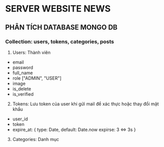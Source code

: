 # SERVER WEBSITE NEWS

## PHÂN TÍCH DATABASE MONGO DB

### Collection: **users**, **tokens**, **categories**, **posts**

1. Users: Thành viên

- email
- password
- full_name
- role ["ADMIN", "USER"]
- image
- is_delete
- is_verified

2. Tokens: Lưu token của user khi gửi mail để xác thực hoặc thay đổi mật khẩu

- user_id
- token
- expire_at: {
  type: Date,
  default: Date.now
  expirse: 3 <=> 3s
  }

3. Categories: Danh mục

